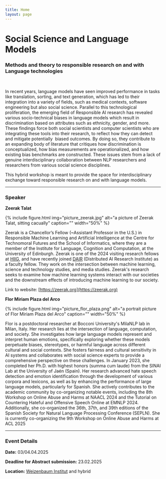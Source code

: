 ```yaml
---
title: Home
layout: page
---
```



# Social Science and Language Models <br>
### Methods and theory to responsible research on and with Language technologies
<br>
<p> In recent years, language models have seen improved performance in tasks like translation, sorting, and text generation, which has led to their integration into a variety of fields, such as medical contexts, software engineering but also social science. Parallel to this technological proliferation, the emerging field of Responsible AI research has revealed various socio-technical biases in language models which result in discrimination based on attributes such as ethnicity, gender, and more. These findings force both social scientists and computer scientists who are integrating these tools into their research, to reflect how they can detect and mitigate potentially  biased outcomes. By doing so, they contribute to an expanding body of literature that critiques how discrimination is conceptualized, how bias measurements are operationalized, and how existing bias benchmarks are constructed. These issues stem from a lack of genuine interdisciplinary collaboration between NLP researchers and researchers from various social science disciplines.
</p>
This hybrid workshop is meant to provide the space for interdisciplinary exchange toward responsible research on and with language models.

------

### Speaker

**Zeerak Talat**

{% include figure.html img="picture_zeerak.jpg" alt="a picture of Zeerak Talat, sitting cacually" caption="" width="50%" %}

Zeerak is a Chancellor’s Fellow (~Assistant Professor in the U.S.) in Responsible Machine Learning and Artificial Intelligence at the Centre for Technomoral Futures and the School of Informatics, where they are a member of the Institute for Language, Cognition and Computation, at the University of Edinburgh. Zeerak is one  of the 2024 visiting research fellows at [HIIG](https://www.hiig.de), and have recently joined [DAIR](https://www.dair-institute.org/) (Distributed AI Research Institute) as a faculty fellow. They work on the intersection between machine learning, science and technology studies, and media studies. Zeerak's research seeks to examine how machine learning systems interact with our societies and the downstream effects of introducing machine learning to our society.


Link to website:  [https://zeerak.org](https://zeerak.org) <br>

**Flor Miriam Plaza del Arco**

{% include figure.html img="picture_flor_plaza.png" alt="a portrait picture of Flor Miriam Plaza del Arco" caption="" width="50%" %}

Flor is a postdoctoral researcher at Bocconi University's MilaNLP lab in Milan, Italy. Her research lies at the intersection of language, computation, and society. She investigates how large language models represent and interpret human emotions, specifically exploring whether these models perpetuate biases, stereotypes, or harmful language across different cultural and social contexts. She fosters fairness and cultural sensitivity in AI systems and collaborates with social science experts to provide a comprehensive perspective on these challenges.
In January 2023, she completed her Ph.D. with highest honors (summa cum laude) from the SINAI Lab at the University of Jaén (Spain). Her research advanced hate speech detection and emotion identification through the development of various corpora and lexicons, as well as by enhancing the performance of large language models, particularly for Spanish.
She actively contributes to the academic community by co-organizing notable events, including the 8th Workshop on Online Abuse and Harms at NAACL 2024 and the Tutorial on Countering Hateful and Offensive Speech Online at EMNLP 2024. Additionally, she co-organized the 36th, 37th, and 39th editions of the Spanish Society for Natural Language Processing Conference (SEPLN). She is currently co-organizing the 9th Workshop on Online Abuse and Harms at ACL 2025

------

### Event Details

**Date:** 03/04.04.2025

**Deadline for Abstract submission:** 23.02.2025

**Location:** [Weizenbaum Institut](https://www.weizenbaum-institut.de/) and hybrid
